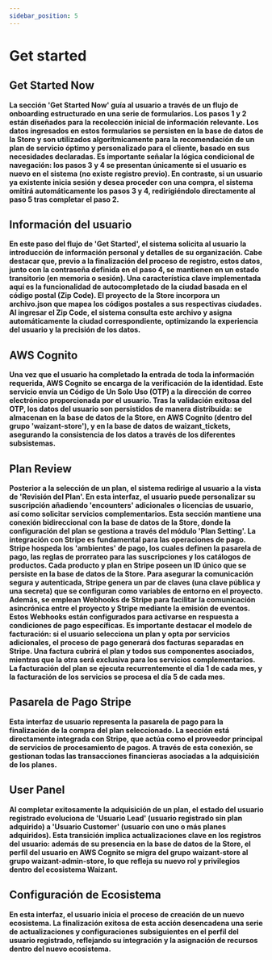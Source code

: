 ```yaml
---
sidebar_position: 5
---
```


# Get started

## Get Started Now

**La sección 'Get Started Now' guía al usuario a través de un flujo de onboarding estructurado en una serie de formularios. Los pasos 1 y 2 están diseñados para la recolección inicial de información relevante. Los datos ingresados en estos formularios se persisten en la base de datos de la Store y son utilizados algorítmicamente para la recomendación de un plan de servicio óptimo y personalizado para el cliente, basado en sus necesidades declaradas. Es importante señalar la lógica condicional de navegación: los pasos 3 y 4 se presentan únicamente si el usuario es nuevo en el sistema (no existe registro previo). En contraste, si un usuario ya existente inicia sesión y desea proceder con una compra, el sistema omitirá automáticamente los pasos 3 y 4, redirigiéndolo directamente al paso 5 tras completar el paso 2.**

## Información del usuario

**En este paso del flujo de 'Get Started', el sistema solicita al usuario la introducción de información personal y detalles de su organización. Cabe destacar que, previo a la finalización del proceso de registro, estos datos, junto con la contraseña definida en el paso 4, se mantienen en un estado transitorio (en memoria o sesión). Una característica clave implementada aquí es la funcionalidad de autocompletado de la ciudad basada en el código postal (Zip Code). El proyecto de la Store incorpora un archivo.json que mapea los códigos postales a sus respectivas ciudades. Al ingresar el Zip Code, el sistema consulta este archivo y asigna automáticamente la ciudad correspondiente, optimizando la experiencia del usuario y la precisión de los datos.**

## AWS Cognito

**Una vez que el usuario ha completado la entrada de toda la información requerida, AWS Cognito se encarga de la verificación de la identidad. Este servicio envía un Código de Un Solo Uso (OTP) a la dirección de correo electrónico proporcionada por el usuario. Tras la validación exitosa del OTP, los datos del usuario son persistidos de manera distribuida: se almacenan en la base de datos de la Store, en AWS Cognito (dentro del grupo 'waizant-store'), y en la base de datos de waizant_tickets, asegurando la consistencia de los datos a través de los diferentes subsistemas.**

## Plan Review

**Posterior a la selección de un plan, el sistema redirige al usuario a la vista de 'Revisión del Plan'. En esta interfaz, el usuario puede personalizar su suscripción añadiendo 'encounters' adicionales o licencias de usuario, así como solicitar servicios complementarios. Esta sección mantiene una conexión bidireccional con la base de datos de la Store, donde la configuración del plan se gestiona a través del módulo 'Plan Setting'. La integración con Stripe es fundamental para las operaciones de pago. Stripe hospeda los 'ambientes' de pago, los cuales definen la pasarela de pago, las reglas de prorrateo para las suscripciones y los catálogos de productos. Cada producto y plan en Stripe poseen un ID único que se persiste en la base de datos de la Store. Para asegurar la comunicación segura y autenticada, Stripe genera un par de claves (una clave pública y una secreta) que se configuran como variables de entorno en el proyecto. Además, se emplean Webhooks de Stripe para facilitar la comunicación asincrónica entre el proyecto y Stripe mediante la emisión de eventos. Estos Webhooks están configurados para activarse en respuesta a condiciones de pago específicas. Es importante destacar el modelo de facturación: si el usuario selecciona un plan y opta por servicios adicionales, el proceso de pago generará dos facturas separadas en Stripe. Una factura cubrirá el plan y todos sus componentes asociados, mientras que la otra será exclusiva para los servicios complementarios. La facturación del plan se ejecuta recurrentemente el día 1 de cada mes, y la facturación de los servicios se procesa el día 5 de cada mes.**

## Pasarela de Pago Stripe

**Esta interfaz de usuario representa la pasarela de pago para la finalización de la compra del plan seleccionado. La sección está directamente integrada con Stripe, que actúa como el proveedor principal de servicios de procesamiento de pagos. A través de esta conexión, se gestionan todas las transacciones financieras asociadas a la adquisición de los planes.**

## User Panel

**Al completar exitosamente la adquisición de un plan, el estado del usuario registrado evoluciona de 'Usuario Lead' (usuario registrado sin plan adquirido) a 'Usuario Customer' (usuario con uno o más planes adquiridos). Esta transición implica actualizaciones clave en los registros del usuario: además de su presencia en la base de datos de la Store, el perfil del usuario en AWS Cognito se migra del grupo waizant-store al grupo waizant-admin-store, lo que refleja su nuevo rol y privilegios dentro del ecosistema Waizant.**

## Configuración de Ecosistema

**En esta interfaz, el usuario inicia el proceso de creación de un nuevo ecosistema. La finalización exitosa de esta acción desencadena una serie de actualizaciones y configuraciones subsiguientes en el perfil del usuario registrado, reflejando su integración y la asignación de recursos dentro del nuevo ecosistema.**

